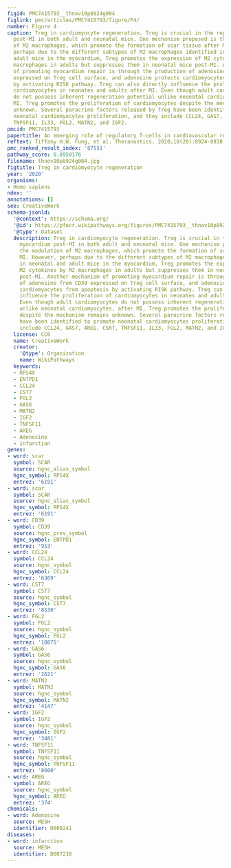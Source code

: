 ```yaml
---
figid: PMC7415793__thnov10p8924g004
figlink: pmc/articles/PMC7415793/figure/F4/
number: Figure 4
caption: Treg in cardiomyocyte regeneration. Treg is crucial in the repair of myocardium
  post-MI in both adult and neonatal mice. One mechanism proposed is the modulation
  of M2 macrophages, which promote the formation of scar tissue after MI. However,
  perhaps due to the different subtypes of M2 macrophages identified in neonatal and
  adult mice in the myocardium, Treg promotes the expression of M2 cytokines by M2
  macrophages in adults but suppresses them in neonatal mice post-MI. Another mechanism
  of promoting myocardium repair is through the production of adenosine from CD39
  expressed on Treg cell surface, and adenosine protects cardiomyocytes from apoptosis
  by activating RISK pathway. Treg can also directly influence the proliferation of
  cardiomyocytes in neonates and adults after MI. Even though adult cardiomyocytes
  do not possess inherent regeneration potential unlike neonatal cardiomyocytes, after
  MI, Treg promotes the proliferation of cardiomyocytes despite the mechanism remains
  unknown. Several paracrine factors released by Treg have been identified to promote
  neonatal cardiomyocytes proliferation, and they include CCL24, GAS7, AREG, CSR7,
  TNFSF11, IL33, FGL2, MATN2, and IGF2.
pmcid: PMC7415793
papertitle: An emerging role of regulatory T-cells in cardiovascular repair and regeneration.
reftext: Tiffany H.W. Fung, et al. Theranostics. 2020;10(20):8924-8938.
pmc_ranked_result_index: '87551'
pathway_score: 0.8950176
filename: thnov10p8924g004.jpg
figtitle: Treg in cardiomyocyte regeneration
year: '2020'
organisms:
- Homo sapiens
ndex: ''
annotations: []
seo: CreativeWork
schema-jsonld:
  '@context': https://schema.org/
  '@id': https://pfocr.wikipathways.org/figures/PMC7415793__thnov10p8924g004.html
  '@type': Dataset
  description: Treg in cardiomyocyte regeneration. Treg is crucial in the repair of
    myocardium post-MI in both adult and neonatal mice. One mechanism proposed is
    the modulation of M2 macrophages, which promote the formation of scar tissue after
    MI. However, perhaps due to the different subtypes of M2 macrophages identified
    in neonatal and adult mice in the myocardium, Treg promotes the expression of
    M2 cytokines by M2 macrophages in adults but suppresses them in neonatal mice
    post-MI. Another mechanism of promoting myocardium repair is through the production
    of adenosine from CD39 expressed on Treg cell surface, and adenosine protects
    cardiomyocytes from apoptosis by activating RISK pathway. Treg can also directly
    influence the proliferation of cardiomyocytes in neonates and adults after MI.
    Even though adult cardiomyocytes do not possess inherent regeneration potential
    unlike neonatal cardiomyocytes, after MI, Treg promotes the proliferation of cardiomyocytes
    despite the mechanism remains unknown. Several paracrine factors released by Treg
    have been identified to promote neonatal cardiomyocytes proliferation, and they
    include CCL24, GAS7, AREG, CSR7, TNFSF11, IL33, FGL2, MATN2, and IGF2.
  license: CC0
  name: CreativeWork
  creator:
    '@type': Organization
    name: WikiPathways
  keywords:
  - RPS4X
  - ENTPD1
  - CCL24
  - CST7
  - FGL2
  - GAS6
  - MATN2
  - IGF2
  - TNFSF11
  - AREG
  - Adenosine
  - infarction
genes:
- word: scar
  symbol: SCAR
  source: hgnc_alias_symbol
  hgnc_symbol: RPS4X
  entrez: '6191'
- word: scar
  symbol: SCAR
  source: hgnc_alias_symbol
  hgnc_symbol: RPS4X
  entrez: '6191'
- word: CD39
  symbol: CD39
  source: hgnc_prev_symbol
  hgnc_symbol: ENTPD1
  entrez: '953'
- word: CCL24
  symbol: CCL24
  source: hgnc_symbol
  hgnc_symbol: CCL24
  entrez: '6369'
- word: CST7
  symbol: CST7
  source: hgnc_symbol
  hgnc_symbol: CST7
  entrez: '8530'
- word: FGL2
  symbol: FGL2
  source: hgnc_symbol
  hgnc_symbol: FGL2
  entrez: '10875'
- word: GAS6
  symbol: GAS6
  source: hgnc_symbol
  hgnc_symbol: GAS6
  entrez: '2621'
- word: MATN2
  symbol: MATN2
  source: hgnc_symbol
  hgnc_symbol: MATN2
  entrez: '4147'
- word: IGF2
  symbol: IGF2
  source: hgnc_symbol
  hgnc_symbol: IGF2
  entrez: '3481'
- word: TNFSF11
  symbol: TNFSF11
  source: hgnc_symbol
  hgnc_symbol: TNFSF11
  entrez: '8600'
- word: AREG
  symbol: AREG
  source: hgnc_symbol
  hgnc_symbol: AREG
  entrez: '374'
chemicals:
- word: Adenosine
  source: MESH
  identifier: D000241
diseases:
- word: infarction
  source: MESH
  identifier: D007238
---
```


